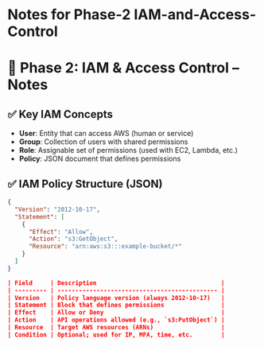 # Notes for Phase-2 IAM-and-Access-Control

# 🔐 Phase 2: IAM & Access Control – Notes

## ✅ Key IAM Concepts
- **User**: Entity that can access AWS (human or service)
- **Group**: Collection of users with shared permissions
- **Role**: Assignable set of permissions (used with EC2, Lambda, etc.)
- **Policy**: JSON document that defines permissions

## ✅ IAM Policy Structure (JSON)
```json
{
  "Version": "2012-10-17",
  "Statement": [
    {
      "Effect": "Allow",
      "Action": "s3:GetObject",
      "Resource": "arn:aws:s3:::example-bucket/*"
    }
  ]
}

| Field     | Description                                   |
| --------- | --------------------------------------------- |
| Version   | Policy language version (always 2012-10-17)   |
| Statement | Block that defines permissions                |
| Effect    | Allow or Deny                                 |
| Action    | API operations allowed (e.g., `s3:PutObject`) |
| Resource  | Target AWS resources (ARNs)                   |
| Condition | Optional; used for IP, MFA, time, etc.        |

